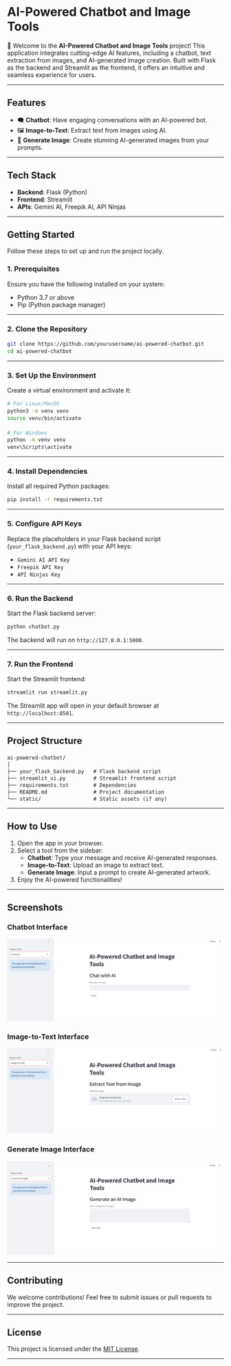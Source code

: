 
# **AI-Powered Chatbot and Image Tools**

🚀 Welcome to the **AI-Powered Chatbot and Image Tools** project! This application integrates cutting-edge AI features, including a chatbot, text extraction from images, and AI-generated image creation. Built with Flask as the backend and Streamlit as the frontend, it offers an intuitive and seamless experience for users.

---

## **Features**
- 🗨️ **Chatbot**: Have engaging conversations with an AI-powered bot.
- 🖼️ **Image-to-Text**: Extract text from images using AI.
- 🎨 **Generate Image**: Create stunning AI-generated images from your prompts.

---

## **Tech Stack**
- **Backend**: Flask (Python)
- **Frontend**: Streamlit
- **APIs**: Gemini AI, Freepik AI, API Ninjas

---

## **Getting Started**
Follow these steps to set up and run the project locally.

### **1. Prerequisites**
Ensure you have the following installed on your system:
- Python 3.7 or above
- Pip (Python package manager)

---

### **2. Clone the Repository**
```bash
git clone https://github.com/yourusername/ai-powered-chatbot.git
cd ai-powered-chatbot
```

---

### **3. Set Up the Environment**
Create a virtual environment and activate it:
```bash
# For Linux/MacOS
python3 -m venv venv
source venv/bin/activate

# For Windows
python -m venv venv
venv\Scripts\activate
```

---

### **4. Install Dependencies**
Install all required Python packages:
```bash
pip install -r requirements.txt
```

---

### **5. Configure API Keys**
Replace the placeholders in your Flask backend script (`your_flask_backend.py`) with your API keys:
- `Gemini AI API Key`
- `Freepik API Key`
- `API Ninjas Key`

---

### **6. Run the Backend**
Start the Flask backend server:
```bash
python chatbot.py
```
The backend will run on `http://127.0.0.1:5000`.

---

### **7. Run the Frontend**
Start the Streamlit frontend:
```bash
streamlit run streamlit.py
```
The Streamlit app will open in your default browser at `http://localhost:8501`.

---

## **Project Structure**
```
ai-powered-chatbot/
│
├── your_flask_backend.py   # Flask backend script
├── streamlit_ui.py         # Streamlit frontend script
├── requirements.txt        # Dependencies
├── README.md               # Project documentation
└── static/                 # Static assets (if any)
```

---

## **How to Use**
1. Open the app in your browser.
2. Select a tool from the sidebar:
   - **Chatbot**: Type your message and receive AI-generated responses.
   - **Image-to-Text**: Upload an image to extract text.
   - **Generate Image**: Input a prompt to create AI-generated artwork.
3. Enjoy the AI-powered functionalities!

---

## **Screenshots**
### **Chatbot Interface**
![Chatbot Interface](https://github.com/amanbhati/Chatbot/blob/main/Screenshot%202025-01-16%20144502.png)

### **Image-to-Text Interface**
![Image-to-Text Interface](https://github.com/amanbhati/Chatbot/blob/main/Screenshot%202025-01-16%20144530.png)

### **Generate Image Interface**
![Generate Image Interface](https://github.com/amanbhati/Chatbot/blob/main/Screenshot%202025-01-16%20144552.png)

---

## **Contributing**
We welcome contributions! Feel free to submit issues or pull requests to improve the project.

---

## **License**
This project is licensed under the [MIT License](LICENSE).

---
  
